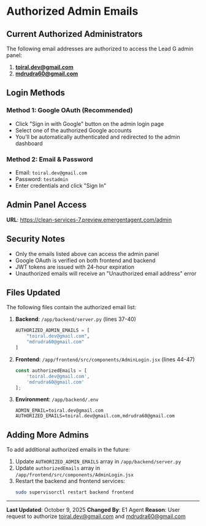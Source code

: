 # Authorized Admin Emails

## Current Authorized Administrators

The following email addresses are authorized to access the Lead G admin panel:

1. **toiral.dev@gmail.com**
2. **mdrudra60@gmail.com**

## Login Methods

### Method 1: Google OAuth (Recommended)
- Click "Sign in with Google" button on the admin login page
- Select one of the authorized Google accounts
- You'll be automatically authenticated and redirected to the admin dashboard

### Method 2: Email & Password
- Email: `toiral.dev@gmail.com`
- Password: `testadmin`
- Enter credentials and click "Sign In"

## Admin Panel Access

**URL**: https://clean-services-7.preview.emergentagent.com/admin

## Security Notes

- Only the emails listed above can access the admin panel
- Google OAuth is verified on both frontend and backend
- JWT tokens are issued with 24-hour expiration
- Unauthorized emails will receive an "Unauthorized email address" error

## Files Updated

The following files contain the authorized email list:

1. **Backend**: `/app/backend/server.py` (lines 37-40)
   ```python
   AUTHORIZED_ADMIN_EMAILS = [
       "toiral.dev@gmail.com",
       "mdrudra60@gmail.com"
   ]
   ```

2. **Frontend**: `/app/frontend/src/components/AdminLogin.jsx` (lines 44-47)
   ```javascript
   const authorizedEmails = [
       'toiral.dev@gmail.com',
       'mdrudra60@gmail.com'
   ];
   ```

3. **Environment**: `/app/backend/.env`
   ```
   ADMIN_EMAIL=toiral.dev@gmail.com
   AUTHORIZED_EMAILS=toiral.dev@gmail.com,mdrudra60@gmail.com
   ```

## Adding More Admins

To add additional authorized emails in the future:

1. Update `AUTHORIZED_ADMIN_EMAILS` array in `/app/backend/server.py`
2. Update `authorizedEmails` array in `/app/frontend/src/components/AdminLogin.jsx`
3. Restart the backend and frontend services:
   ```bash
   sudo supervisorctl restart backend frontend
   ```

---

**Last Updated**: October 9, 2025
**Changed By**: E1 Agent
**Reason**: User request to authorize toiral.dev@gmail.com and mdrudra60@gmail.com
